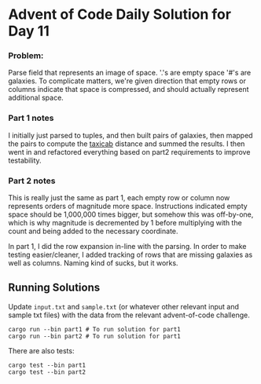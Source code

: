 # Advent of Code Daily Solution for Day 11

### Problem:

Parse field that represents an image of space. '.'s are empty space '#'s are
galaxies. To complicate matters, we're given direction that empty rows or
columns indicate that space is compressed, and should actually represent
additional space.

### Part 1 notes

I initially just parsed to tuples, and then built pairs of galaxies, then
mapped the pairs to compute the [taxicab](https://en.wikipedia.org/wiki/Taxicab_geometry)
distance and summed the results. I then went in and refactored everything
based on part2 requirements to improve testability.

### Part 2 notes

This is really just the same as part 1, each empty row or column now represents
orders of magnitude more space. Instructions indicated empty space should be 
1,000,000 times bigger, but somehow this was off-by-one, which is why magnitude
is decremented by 1 before multiplying with the count and being added to the
necessary coordinate.

In part 1, I did the row expansion in-line with the parsing. In order to make
testing easier/cleaner, I added tracking of rows that are missing galaxies
as well as columns. Naming kind of sucks, but it works.

## Running Solutions

Update `input.txt` and `sample.txt` (or whatever other relevant input and sample txt files)
with the data from the relevant advent-of-code challenge.

```shell
cargo run --bin part1 # To run solution for part1
cargo run --bin part2 # To run solution for part1
```

There are also tests:
```shell
cargo test --bin part1
cargo test --bin part2
```